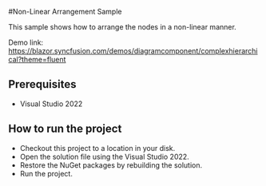 #Non-Linear Arrangement Sample

This sample shows how to arrange the nodes in a non-linear manner.

Demo link:
https://blazor.syncfusion.com/demos/diagramcomponent/complexhierarchical?theme=fluent

## Prerequisites

* Visual Studio 2022

## How to run the project

* Checkout this project to a location in your disk.
* Open the solution file using the Visual Studio 2022.
* Restore the NuGet packages by rebuilding the solution.
* Run the project.
